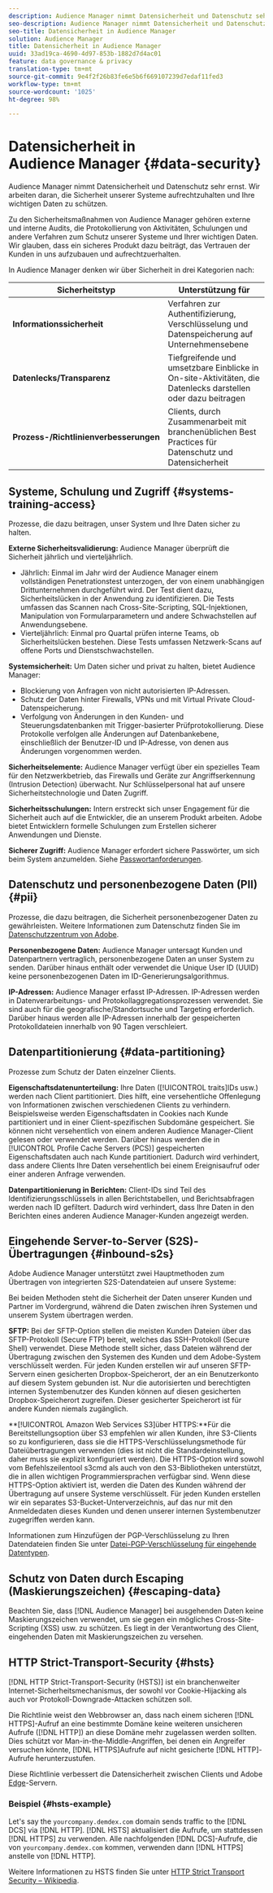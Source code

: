 ```yaml
---
description: Audience Manager nimmt Datensicherheit und Datenschutz sehr ernst. Wir arbeiten daran, die Sicherheit unserer Systeme aufrechtzuhalten und Ihre wichtigen Daten zu schützen.
seo-description: Audience Manager nimmt Datensicherheit und Datenschutz sehr ernst. Wir arbeiten daran, die Sicherheit unserer Systeme aufrechtzuhalten und Ihre wichtigen Daten zu schützen.
seo-title: Datensicherheit in Audience Manager
solution: Audience Manager
title: Datensicherheit in Audience Manager
uuid: 33ad19ca-4690-4d97-853b-1882d7d4ac01
feature: data governance & privacy
translation-type: tm+mt
source-git-commit: 9e4f2f26b83fe6e5b6f669107239d7edaf11fed3
workflow-type: tm+mt
source-wordcount: '1025'
ht-degree: 98%

---
```



# Datensicherheit in Audience Manager {#data-security}

Audience Manager nimmt Datensicherheit und Datenschutz sehr ernst. Wir arbeiten daran, die Sicherheit unserer Systeme aufrechtzuhalten und Ihre wichtigen Daten zu schützen.

Zu den Sicherheitsmaßnahmen von Audience Manager gehören externe und interne Audits, die Protokollierung von Aktivitäten, Schulungen und andere Verfahren zum Schutz unserer Systeme und Ihrer wichtigen Daten. Wir glauben, dass ein sicheres Produkt dazu beiträgt, das Vertrauen der Kunden in uns aufzubauen und aufrechtzuerhalten.

In Audience Manager denken wir über Sicherheit in drei Kategorien nach:

| Sicherheitstyp | Unterstützung für |
|---|---|
| **Informationssicherheit** | Verfahren zur Authentifizierung, Verschlüsselung und Datenspeicherung auf Unternehmensebene |
| **Datenlecks/Transparenz** | Tiefgreifende und umsetzbare Einblicke in On-site-Aktivitäten, die Datenlecks darstellen oder dazu beitragen |
| **Prozess-/Richtlinienverbesserungen** | Clients, durch Zusammenarbeit mit branchenüblichen Best Practices für Datenschutz und Datensicherheit |

## Systeme, Schulung und Zugriff {#systems-training-access}

Prozesse, die dazu beitragen, unser System und Ihre Daten sicher zu halten.

**Externe Sicherheitsvalidierung:** Audience Manager überprüft die Sicherheit jährlich und vierteljährlich.

* Jährlich: Einmal im Jahr wird der Audience Manager einem vollständigen Penetrationstest unterzogen, der von einem unabhängigen Drittunternehmen durchgeführt wird. Der Test dient dazu, Sicherheitslücken in der Anwendung zu identifizieren. Die Tests umfassen das Scannen nach Cross-Site-Scripting, SQL-Injektionen, Manipulation von Formularparametern und andere Schwachstellen auf Anwendungsebene.
* Vierteljährlich: Einmal pro Quartal prüfen interne Teams, ob Sicherheitslücken bestehen. Diese Tests umfassen Netzwerk-Scans auf offene Ports und Dienstschwachstellen.

**Systemsicherheit:** Um Daten sicher und privat zu halten, bietet Audience Manager:

* Blockierung von Anfragen von nicht autorisierten IP-Adressen.
* Schutz der Daten hinter Firewalls, VPNs und mit Virtual Private Cloud-Datenspeicherung.
* Verfolgung von Änderungen in den Kunden- und Steuerungsdatenbanken mit Trigger-basierter Prüfprotokollierung. Diese Protokolle verfolgen alle Änderungen auf Datenbankebene, einschließlich der Benutzer-ID und IP-Adresse, von denen aus Änderungen vorgenommen werden.

**Sicherheitselemente:** Audience Manager verfügt über ein spezielles Team für den Netzwerkbetrieb, das Firewalls und Geräte zur Angriffserkennung (Intrusion Detection) überwacht. Nur Schlüsselpersonal hat auf unsere Sicherheitstechnologie und Daten Zugriff.

**Sicherheitsschulungen:** Intern erstreckt sich unser Engagement für die Sicherheit auch auf die Entwickler, die an unserem Produkt arbeiten. Adobe bietet Entwicklern formelle Schulungen zum Erstellen sicherer Anwendungen und Dienste.

**Sicherer Zugriff:** Audience Manager erfordert sichere Passwörter, um sich beim System anzumelden. Siehe [Passwortanforderungen](../../reference/password-requirements.md).

## Datenschutz und personenbezogene Daten (PII) {#pii}

Prozesse, die dazu beitragen, die Sicherheit personenbezogener Daten zu gewährleisten. Weitere Informationen zum Datenschutz finden Sie im [Datenschutzzentrum von Adobe](https://www.adobe.com/de/privacy/advertising-services.html).

**Personenbezogene Daten:** Audience Manager untersagt Kunden und Datenpartnern vertraglich, personenbezogene Daten an unser System zu senden. Darüber hinaus enthält oder verwendet die Unique User ID (UUID) keine personenbezogenen Daten im ID-Generierungsalgorithmus.

**IP-Adressen:** Audience Manager erfasst IP-Adressen. IP-Adressen werden in Datenverarbeitungs- und Protokollaggregationsprozessen verwendet. Sie sind auch für die geografische/Standortsuche und Targeting erforderlich. Darüber hinaus werden alle IP-Adressen innerhalb der gespeicherten Protokolldateien innerhalb von 90 Tagen verschleiert.

## Datenpartitionierung {#data-partitioning}

Prozesse zum Schutz der Daten einzelner Clients.

**Eigenschaftsdatenunterteilung:**  Ihre Daten ([!UICONTROL traits]IDs usw.) werden nach Client partitioniert. Dies hilft, eine versehentliche Offenlegung von Informationen zwischen verschiedenen Clients zu verhindern. Beispielsweise werden Eigenschaftsdaten in Cookies nach Kunde partitioniert und in einer Client-spezifischen Subdomäne gespeichert. Sie können nicht versehentlich von einem anderen Audience Manager-Client gelesen oder verwendet werden. Darüber hinaus werden die in [!UICONTROL Profile Cache Servers (PCS)] gespeicherten Eigenschaftsdaten auch nach Kunde partitioniert. Dadurch wird verhindert, dass andere Clients Ihre Daten versehentlich bei einem Ereignisaufruf oder einer anderen Anfrage verwenden.

**Datenpartitionierung in Berichten:** Client-IDs sind Teil des Identifizierungsschlüssels in allen Berichtstabellen, und Berichtsabfragen werden nach ID gefiltert. Dadurch wird verhindert, dass Ihre Daten in den Berichten eines anderen Audience Manager-Kunden angezeigt werden.

## Eingehende Server-to-Server (S2S)-Übertragungen {#inbound-s2s}

Adobe Audience Manager unterstützt zwei Hauptmethoden zum Übertragen von integrierten S2S-Datendateien auf unsere Systeme:

Bei beiden Methoden steht die Sicherheit der Daten unserer Kunden und Partner im Vordergrund, während die Daten zwischen ihren Systemen und unserem System übertragen werden.

**SFTP:** Bei der SFTP-Option stellen die meisten Kunden Dateien über das SFTP-Protokoll (Secure FTP) bereit, welches das SSH-Protokoll (Secure Shell) verwendet. Diese Methode stellt sicher, dass Dateien während der Übertragung zwischen den Systemen des Kunden und dem Adobe-System verschlüsselt werden. Für jeden Kunden erstellen wir auf unseren SFTP-Servern einen gesicherten Dropbox-Speicherort, der an ein Benutzerkonto auf diesem System gebunden ist. Nur die autorisierten und berechtigten internen Systembenutzer des Kunden können auf diesen gesicherten Dropbox-Speicherort zugreifen. Dieser gesicherter Speicherort ist für andere Kunden niemals zugänglich.

**[!UICONTROL Amazon Web Services S3]über HTTPS:**Für die Bereitstellungsoption über S3 empfehlen wir allen Kunden, ihre S3-Clients so zu konfigurieren, dass sie die HTTPS-Verschlüsselungsmethode für Dateiübertragungen verwenden (dies ist nicht die Standardeinstellung, daher muss sie explizit konfiguriert werden). Die HTTPS-Option wird sowohl vom Befehlszeilentool s3cmd als auch von den S3-Bibliotheken unterstützt, die in allen wichtigen Programmiersprachen verfügbar sind. Wenn diese HTTPS-Option aktiviert ist, werden die Daten des Kunden während der Übertragung auf unsere Systeme verschlüsselt. Für jeden Kunden erstellen wir ein separates S3-Bucket-Unterverzeichnis, auf das nur mit den Anmeldedaten dieses Kunden und denen unserer internen Systembenutzer zugegriffen werden kann.

Informationen zum Hinzufügen der PGP-Verschlüsselung zu Ihren Datendateien finden Sie unter [Datei-PGP-Verschlüsselung für eingehende Datentypen](../../integration/sending-audience-data/batch-data-transfer-explained/inbound-file-encryption.md).

## Schutz von Daten durch Escaping (Maskierungszeichen) {#escaping-data}

Beachten Sie, dass [!DNL Audience Manager] bei ausgehenden Daten keine Maskierungszeichen verwendet, um sie gegen ein mögliches Cross-Site-Scripting (XSS) usw. zu schützen. Es liegt in der Verantwortung des Client, eingehenden Daten mit Maskierungszeichen zu versehen.

## HTTP Strict-Transport-Security {#hsts}

[!DNL HTTP Strict-Transport-Security (HSTS)] ist ein branchenweiter Internet-Sicherheitsmechanismus, der sowohl vor Cookie-Hijacking als auch vor Protokoll-Downgrade-Attacken schützen soll.

Die Richtlinie weist den Webbrowser an, dass nach einem sicheren [!DNL HTTPS]-Aufruf an eine bestimmte Domäne keine weiteren unsicheren Aufrufe ([!DNL HTTP]) an diese Domäne mehr zugelassen werden sollten. Dies schützt vor Man-in-the-Middle-Angriffen, bei denen ein Angreifer versuchen könnte, [!DNL HTTPS]Aufrufe auf nicht gesicherte [!DNL HTTP]-Aufrufe herunterzustufen.

Diese Richtlinie verbessert die Datensicherheit zwischen Clients und Adobe [Edge](../../reference/system-components/components-edge.md)-Servern.

### Beispiel {#hsts-example}

Let&#39;s say the `yourcompany.demdex.com` domain sends traffic to the [!DNL DCS] via [!DNL HTTP]. [!DNL HSTS] aktualisiert die Aufrufe, um stattdessen [!DNL HTTPS] zu verwenden. Alle nachfolgenden [!DNL DCS]-Aufrufe, die von `yourcompany.demdex.com` kommen, verwenden dann [!DNL HTTPS] anstelle von [!DNL HTTP].

Weitere Informationen zu HSTS finden Sie unter [HTTP Strict Transport Security – Wikipedia](https://de.wikipedia.org/wiki/HTTP_Strict_Transport_Security).
